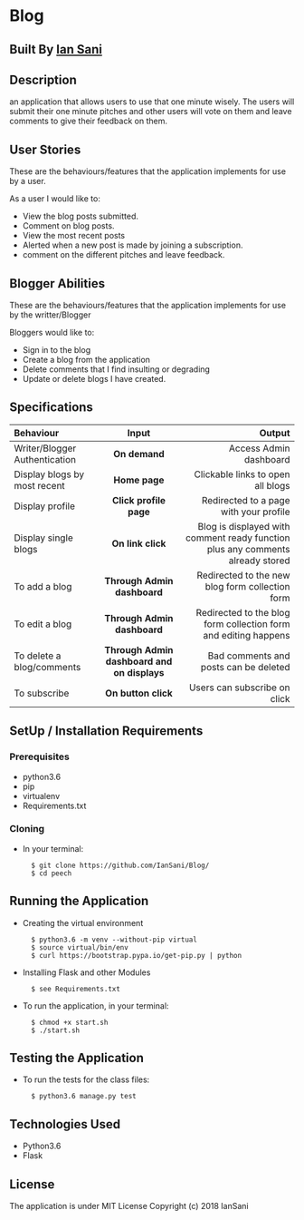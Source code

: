 # Blog

## Built By [Ian Sani](https://github.com/IanSani/)

## Description
an application that allows users to use that one minute wisely. The users will submit their one minute pitches and other users will vote on them and leave comments to give their feedback on them.


## User Stories
These are the behaviours/features that the application implements for use by a user.

As a user I would like to:
* View the blog posts submitted.
* Comment on blog posts.
* View the most recent posts
* Alerted when a new post is made by joining a subscription.
* comment on the different pitches and leave feedback.

## Blogger Abilities
These are the behaviours/features that the application implements for use by the writter/Blogger

Bloggers would like to:
* Sign in to the blog
* Create a blog from the application
* Delete comments that I find insulting or degrading
* Update or delete blogs I have created.


## Specifications
| Behaviour | Input | Output |
| :---------------- | :---------------: | ------------------: |
| Writer/Blogger Authentication | **On demand** | Access Admin dashboard |
| Display blogs by most recent | **Home page** | Clickable links to open all blogs |
| Display profile | **Click profile page** | Redirected to a page with your profile |
| Display single blogs | **On link click** | Blog is displayed with comment ready function plus any comments already stored |
| To add a blog  | **Through Admin dashboard** | Redirected to the new blog form collection form|
| To edit a blog  | **Through Admin dashboard** | Redirected to the  blog form collection form and editing happens|
| To delete a blog/comments  | **Through Admin dashboard and on displays** | Bad comments and posts can be deleted|
| To subscribe  | **On button click** | Users can subscribe on click|


## SetUp / Installation Requirements
### Prerequisites
* python3.6
* pip
* virtualenv
* Requirements.txt

### Cloning
* In your terminal:

        $ git clone https://github.com/IanSani/Blog/
        $ cd peech

## Running the Application
* Creating the virtual environment

        $ python3.6 -m venv --without-pip virtual
        $ source virtual/bin/env
        $ curl https://bootstrap.pypa.io/get-pip.py | python

* Installing Flask and other Modules

        $ see Requirements.txt

* To run the application, in your terminal:

        $ chmod +x start.sh
        $ ./start.sh

## Testing the Application
* To run the tests for the class files:

        $ python3.6 manage.py test

## Technologies Used
* Python3.6
* Flask

## License

The application is under MIT License
Copyright (c) 2018 IanSani
